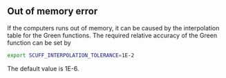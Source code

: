 ## Out of memory error
If the computers runs out of memory, it can be caused by the interpolation table for the Green functions.
The required relative accuracy of the Green function can be set by

```bash
export SCUFF_INTERPOLATION_TOLERANCE=1E-2
```

The default value is 1E-6.
